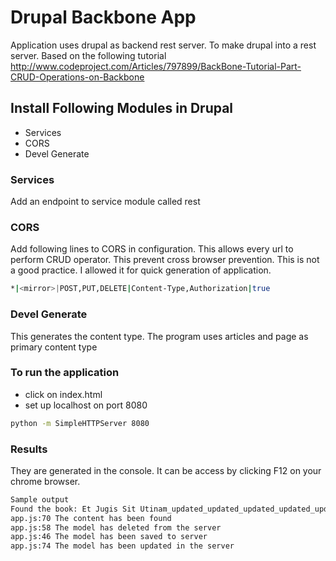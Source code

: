 # Drupal Backbone App

Application uses drupal as backend rest server. To make drupal into a rest server. Based on the following tutorial 
http://www.codeproject.com/Articles/797899/BackBone-Tutorial-Part-CRUD-Operations-on-Backbone

## Install Following Modules in Drupal
  - Services
  - CORS
  - Devel Generate


### Services
Add an endpoint to service module called rest
### CORS
Add following lines to CORS in configuration. This allows every url to perform CRUD operator. This prevent cross browser prevention. This is not a good practice. I allowed it for quick generation of application. 

```sh
*|<mirror>|POST,PUT,DELETE|Content-Type,Authorization|true
```

### Devel Generate
This generates the content type. The program uses articles and page as primary content type

### To run the application
- click on index.html
- set  up localhost on port 8080
```sh
python -m SimpleHTTPServer 8080
```

### Results

They are generated in the console. It can be access by clicking F12 on your chrome browser.

```sh
Sample output
Found the book: Et Jugis Sit Utinam_updated_updated_updated_updated_updated
app.js:70 The content has been found
app.js:58 The model has deleted from the server
app.js:46 The model has been saved to server
app.js:74 The model has been updated in the server
```

